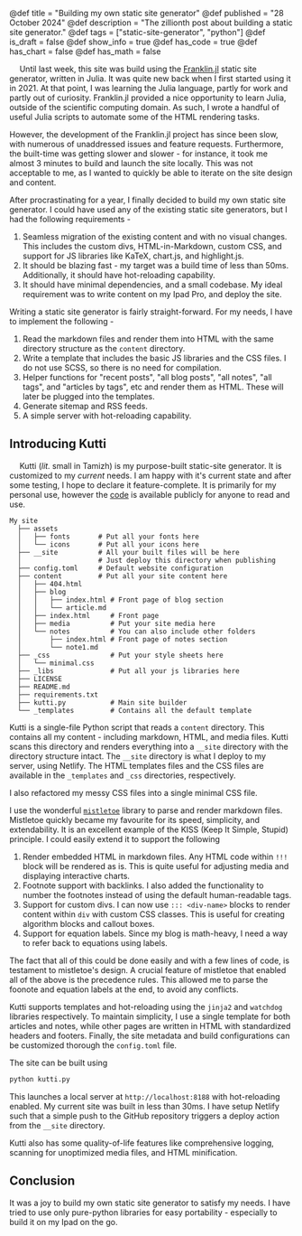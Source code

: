 @def title = "Building my own static site generator"
@def published = "28 October 2024"
@def description = "The zillionth post about building a static site generator."
@def tags = ["static-site-generator", "python"]
@def is_draft = false
@def show_info = true
@def has_code = true
@def has_chart = false
@def has_math = false


&emsp; Until last week, this site was build using the [Franklin.jl](https://github.com/tlienart/Franklin.jl) static site generator, written in Julia. It was quite new back when I first started using it in 2021. At that point, I was learning the Julia language, partly for work and partly out of curiosity. Franklin.jl provided a nice opportunity to learn Julia, outside of the scientific computing domain. As such, I wrote a handful of useful Julia scripts to automate some of the HTML rendering tasks.

However, the development of the Franklin.jl project has since been slow, with numerous of unaddressed issues and feature requests. Furthermore, the built-time was getting slower and slower - for instance, it took me almost 3 minutes to build and launch the site locally. This was not acceptable to me, as I wanted to quickly be able to iterate on the site design and content.

After procrastinating for a year, I finally decided to build my own static site generator. I could have used any of the existing static site generators, but I had the following requirements -
1. Seamless migration of the existing content and with no visual changes. This includes the custom divs, HTML-in-Markdown, custom CSS, and support for JS libraries like KaTeX, chart.js, and highlight.js.
2. It should be blazing fast - my target was a build time of less than 50ms. Additionally, it should have hot-reloading capability.
3. It should have minimal dependencies, and a small codebase. My ideal requirement was to write content on my Ipad Pro, and deploy the site.

Writing a static site generator is fairly straight-forward. For my needs, I have to implement the following -
1. Read the markdown files and render them into HTML with the same directory structure as the `content` directory.
2. Write a template that includes the basic JS libraries and the CSS files. I do not use SCSS, so there is no need for compilation.
3. Helper functions for "recent posts", "all blog posts", "all notes", "all tags", and "articles by tags", etc and render them as HTML. These will later be plugged into the templates.
4. Generate sitemap and RSS feeds.
4. A simple server with hot-reloading capability.


## Introducing Kutti

&emsp; Kutti (*lit.* small in Tamizh) is my purpose-built static-site generator. It is customized to my *current* needs. I am happy with it's current state and after some testing, I hope to declare it feature-complete. It is primarily for my personal use, however the [code](https://github.com/AntixK/anandksub) is available publicly for anyone to read and use.

```plaintext
My site
  ├── assets
  │   ├── fonts       # Put all your fonts here
  │   └── icons       # Put all your icons here
  ├── __site          # All your built files will be here
  │                   # Just deploy this directory when publishing
  ├── config.toml     # Default website configuration
  ├── content         # Put all your site content here
  │   ├── 404.html
  │   ├── blog
  │   │   ├── index.html # Front page of blog section
  │   │   └── article.md
  │   ├── index.html     # Front page
  │   ├── media          # Put your site media here
  │   └── notes          # You can also include other folders
  │       ├── index.html # Front page of notes section
  │       └── note1.md
  ├── _css               # Put your style sheets here
  │   └── minimal.css
  ├── _libs              # Put all your js libraries here
  ├── LICENSE
  ├── README.md
  ├── requirements.txt
  ├── kutti.py           # Main site builder
  └── _templates         # Contains all the default template
```

Kutti is a single-file Python script that reads a `content` directory. This contains all my content - including markdown, HTML, and media files. Kutti scans this directory and renders everything into a `__site` directory with the directory structure intact. The `__site` directory is what I deploy to my server, using Netlify. The HTML templates files and the CSS files are available in the `_templates` and `_css` directories, respectively.

I also refactored my messy CSS files into a single minimal CSS file.

I use the wonderful [`mistletoe`](https://github.com/miyuchina/mistletoe) library to parse and render markdown files. Mistletoe quickly became my favourite for its speed, simplicity, and extendability. It is an excellent example of the KISS (Keep It Simple, Stupid) principle. I could easily extend it to support the following
1. Render embedded HTML in markdown files. Any HTML code within `!!!` block will be rendered as is. This is quite useful for adjusting media and displaying interactive charts.
2. Footnote support with backlinks. I also added the functionality to number the footnotes instead of using the default human-readable tags.
3. Support for custom divs. I can now use `::: <div-name>` blocks to render content within `div` with custom CSS classes. This is useful for creating algorithm blocks and callout boxes.
4. Support for equation labels. Since my blog is math-heavy, I need a way to refer back to equations using labels.

The fact that all of this could be done easily and with a few lines of code, is testament to mistletoe's design. A crucial feature of mistletoe that enabled all of the above is the precedence rules. This allowed me to parse the foonote and equation labels at the end, to avoid any conflicts.

Kutti supports templates and hot-reloading using the `jinja2` and  `watchdog` libraries respectively. To maintain simplicity, I use a single template for both articles and notes, while other pages are written in HTML with standardized headers and footers. Finally, the site metadata and build configurations can be customized thorough the `config.toml` file.

The site can be built using

```python
python kutti.py
```

This launches a local server at `http://localhost:8188` with hot-reloading enabled. My current site was built in less than 30ms. I have setup Netlify such that a simple push to the GitHub repository triggers a deploy action from the `__site` directory.

Kutti also has some quality-of-life features like comprehensive logging, scanning for unoptimized media files, and HTML minification.


## Conclusion

It was a joy to build my own static site generator to satisfy my needs. I have tried to use only pure-python libraries for easy portability - especially to build it on my Ipad on the go.
